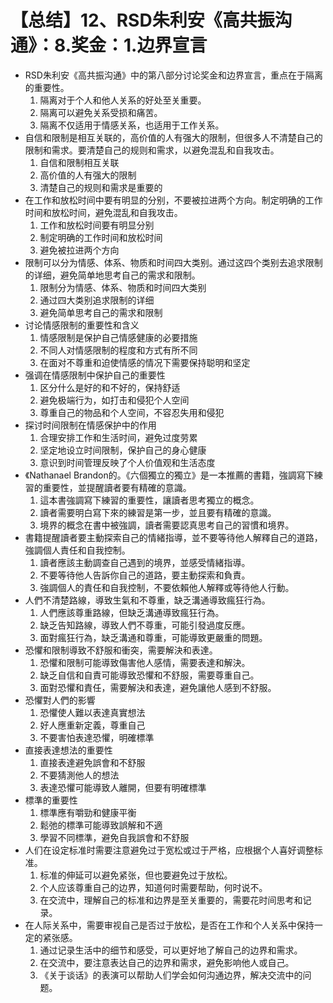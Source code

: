 # 【总结】12、RSD朱利安《高共振沟通》：8.奖金：1.边界宣言

-   RSD朱利安《高共振沟通》中的第八部分讨论奖金和边界宣言，重点在于隔离的重要性。
    1.  隔离对于个人和他人关系的好处至关重要。
    2.  隔离可以避免关系受损和痛苦。
    3.  隔离不仅适用于情感关系，也适用于工作关系。
-   自信和限制是相互关联的，高价值的人有强大的限制，但很多人不清楚自己的限制和需求。要清楚自己的规则和需求，以避免混乱和自我攻击。
    1.  自信和限制相互关联
    2.  高价值的人有强大的限制
    3.  清楚自己的规则和需求是重要的
-   在工作和放松时间中要有明显的分别，不要被拉进两个方向。制定明确的工作时间和放松时间，避免混乱和自我攻击。
    1.  工作和放松时间要有明显分别
    2.  制定明确的工作时间和放松时间
    3.  避免被拉进两个方向
-   限制可以分为情感、体系、物质和时间四大类别。通过这四个类别去追求限制的详细，避免简单地思考自己的需求和限制。
    1.  限制分为情感、体系、物质和时间四大类别
    2.  通过四大类别追求限制的详细
    3.  避免简单思考自己的需求和限制
-   讨论情感限制的重要性和含义
    1.  情感限制是保护自己情感健康的必要措施
    2.  不同人对情感限制的程度和方式有所不同
    3.  在面对不尊重和迫使情感的情况下需要保持聪明和坚定
-   强调在情感限制中保护自己的重要性
    1.  区分什么是好的和不好的，保持舒适
    2.  避免极端行为，如打击和侵犯个人空间
    3.  尊重自己的物品和个人空间，不容忍失用和侵犯
-   探讨时间限制在情感保护中的作用
    1.  合理安排工作和生活时间，避免过度劳累
    2.  坚定地设立时间限制，保护自己的身心健康
    3.  意识到时间管理反映了个人价值观和生活态度
-   《Nathanael Brandon的。《六個獨立的獨立》是一本推薦的書籍，強調寫下練習的重要性，並提醒讀者要有精確的意識。
    1.  這本書強調寫下練習的重要性，讓讀者思考獨立的概念。
    2.  讀者需要明白寫下來的練習是第一步，並且要有精確的意識。
    3.  境界的概念在書中被強調，讀者需要認真思考自己的習慣和境界。
-   書籍提醒讀者要主動探索自己的情緒指導，並不要等待他人解釋自己的道路，強調個人責任和自我控制。
    1.  讀者應該主動調查自己遇到的境界，並感受情緒指導。
    2.  不要等待他人告訴你自己的道路，要主動探索和負責。
    3.  強調個人的責任和自我控制，不要依賴他人解釋或等待他人行動。
-   人們不清楚路線，導致生氣和不尊重，缺乏溝通導致瘋狂行為。
    1.  人們應該尊重路線，但缺乏溝通導致瘋狂行為。
    2.  缺乏告知路線，導致人們不尊重，可能引發過度反應。
    3.  面對瘋狂行為，缺乏溝通和尊重，可能導致更嚴重的問題。
-   恐懼和限制導致不舒服和衝突，需要解決和表達。
    1.  恐懼和限制可能導致傷害他人感情，需要表達和解決。
    2.  缺乏自信和自責可能導致恐懼和不舒服，需要尊重自己。
    3.  面對恐懼和責任，需要解決和表達，避免讓他人感到不舒服。
-   恐懼對人們的影響
    1.  恐懼使人難以表達真實想法
    2.  好人應重新定義，尊重自己
    3.  不要害怕表達恐懼，明確標準
-   直接表達想法的重要性
    1.  直接表達避免誤會和不舒服
    2.  不要猜測他人的想法
    3.  表達恐懼可能導致人離開，但要有明確標準
-   標準的重要性
    1.  標準應有嚼勁和健康平衡
    2.  鬆弛的標準可能導致誤解和不適
    3.  學習不同標準，避免自我誤會和不舒服
-   人们在设定标准时需要注意避免过于宽松或过于严格，应根据个人喜好调整标准。
    1.  标准的伸延可以避免紧张，但也要避免过于放松。
    2.  个人应该尊重自己的边界，知道何时需要帮助，何时说不。
    3.  在交流中，理解自己的标准和边界是至关重要的，需要花时间思考和记录。
-   在人际关系中，需要审视自己是否过于放松，是否在工作和个人关系中保持一定的紧张感。
    1.  通过记录生活中的细节和感受，可以更好地了解自己的边界和需求。
    2.  在交流中，要注意表达自己的边界和需求，避免影响他人或自己。
    3.  《关于谈话》的表演可以帮助人们学会如何沟通边界，解决交流中的问题。